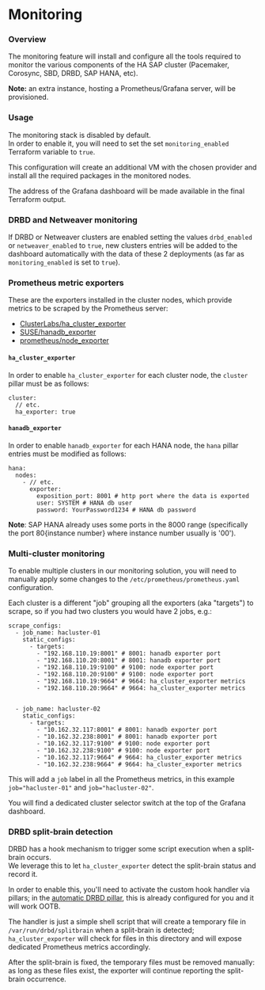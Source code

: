 # Monitoring


### Overview

The monitoring feature will install and configure all the tools required to monitor the various components of the HA SAP cluster (Pacemaker, Corosync, SBD, DRBD, SAP HANA, etc).

**Note:** an extra instance, hosting a Prometheus/Grafana server, will be provisioned.


### Usage

The monitoring stack is disabled by default.  
In order to enable it, you will need to set the set `monitoring_enabled` Terraform variable to `true`.

This configuration will create an additional VM with the chosen provider and install all the required packages in the monitored nodes.

The address of the Grafana dashboard will be made available in the final Terraform output.

### DRBD and Netweaver monitoring

If DRBD or Netweaver clusters are enabled setting the values `drbd_enabled` or `netweaver_enabled` to `true`, new clusters entries will be added to the dashboard automatically with the data of these 2 deployments (as far as `monitoring_enabled` is set to `true`).


### Prometheus metric exporters

These are the exporters installed in the cluster nodes, which provide metrics to be scraped by the Prometheus server:

- [ClusterLabs/ha_cluster_exporter](http://github.com/ClusterLabs/ha_cluster_exporter)
- [SUSE/hanadb_exporter](https://github.com/SUSE/hanadb_exporter)
- [prometheus/node_exporter](https://github.com/prometheus/node_exporter)

#### `ha_cluster_exporter`

In order to enable `ha_cluster_exporter` for each cluster node, the `cluster` pillar must be as follows:

```
cluster:
  // etc.
  ha_exporter: true
```

#### `hanadb_exporter`

In order to enable `hanadb_exporter` for each HANA node, the `hana` pillar entries must be modified as follows:

```
hana:
  nodes:
    - // etc.
      exporter:
        exposition_port: 8001 # http port where the data is exported
        user: SYSTEM # HANA db user
        password: YourPassword1234 # HANA db password
```

**Note**: SAP HANA already uses some ports in the 8000 range (specifically the port 80{instance number} where instance number usually is '00').


### Multi-cluster monitoring

To enable multiple clusters in our monitoring solution, you will need to manually apply some changes to the `/etc/prometheus/prometheus.yaml` configuration.

Each cluster is a different "job" grouping all the exporters (aka "targets") to scrape, so if you had two clusters you would have 2 jobs, e.g.:

```
scrape_configs:
  - job_name: hacluster-01
    static_configs:
      - targets:
        - "192.168.110.19:8001" # 8001: hanadb exporter port
        - "192.168.110.20:8001" # 8001: hanadb exporter port
        - "192.168.110.19:9100" # 9100: node exporter port
        - "192.168.110.20:9100" # 9100: node exporter port
        - "192.168.110.19:9664" # 9664: ha_cluster_exporter metrics
        - "192.168.110.20:9664" # 9664: ha_cluster_exporter metrics


  - job_name: hacluster-02
    static_configs:
      - targets:
        - "10.162.32.117:8001" # 8001: hanadb exporter port
        - "10.162.32.238:8001" # 8001: hanadb exporter port
        - "10.162.32.117:9100" # 9100: node exporter port
        - "10.162.32.238:9100" # 9100: node exporter port
        - "10.162.32.117:9664" # 9664: ha_cluster_exporter metrics
        - "10.162.32.238:9664" # 9664: ha_cluster_exporter metrics
```

This will add a `job` label in all the Prometheus metrics, in this example `job="hacluster-01"` and `job="hacluster-02"`.

You will find a dedicated cluster selector switch at the top of the Grafana dashboard.


### DRBD split-brain detection

DRBD has a hook mechanism to trigger some script execution when a split-brain occurs.  
We leverage this to let `ha_cluster_exporter` detect the split-brain status and record it.

In order to enable this, you'll need to activate the custom hook handler via pillars; in the [automatic DRBD pillar](../pillar_examples/automatic/drbd/drbd.sls), this is already configured for you and it will work OOTB.

The handler is just a simple shell script that will create a temporary file in `/var/run/drbd/splitbrain` when a split-brain is detected; `ha_cluster_exporter` will check for files in this directory and will expose dedicated Prometheus metrics accordingly.

After the split-brain is fixed, the temporary files must be removed manually: as long as these files exist, the exporter will continue reporting the split-brain occurrence.

